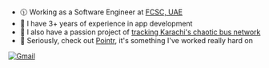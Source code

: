 - 🕦 Working as a Software Engineer at <a href="https://fcsc.gov.ae/">FCSC, UAE</a>
- 💪 I have 3+ years of experience in app development
- 🔭 I also have a passion project of [tracking Karachi's chaotic bus network](https://github.com/sohaibbg/pointr)
- 🌱 Seriously, check out <a href="https://github.com/sohaibbg/pointr/">Pointr</a>, it's something I've worked really hard on

[![Gmail](https://img.shields.io/badge/Gmail-D14836?style=for-the-badge&logo=gmail&logoColor=white)](<sohaibbg@gmail.com>)
